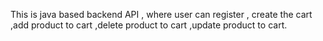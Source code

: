 This is java based backend API , where user can  register , create the cart ,add product to cart ,delete product to cart ,update product to cart.

